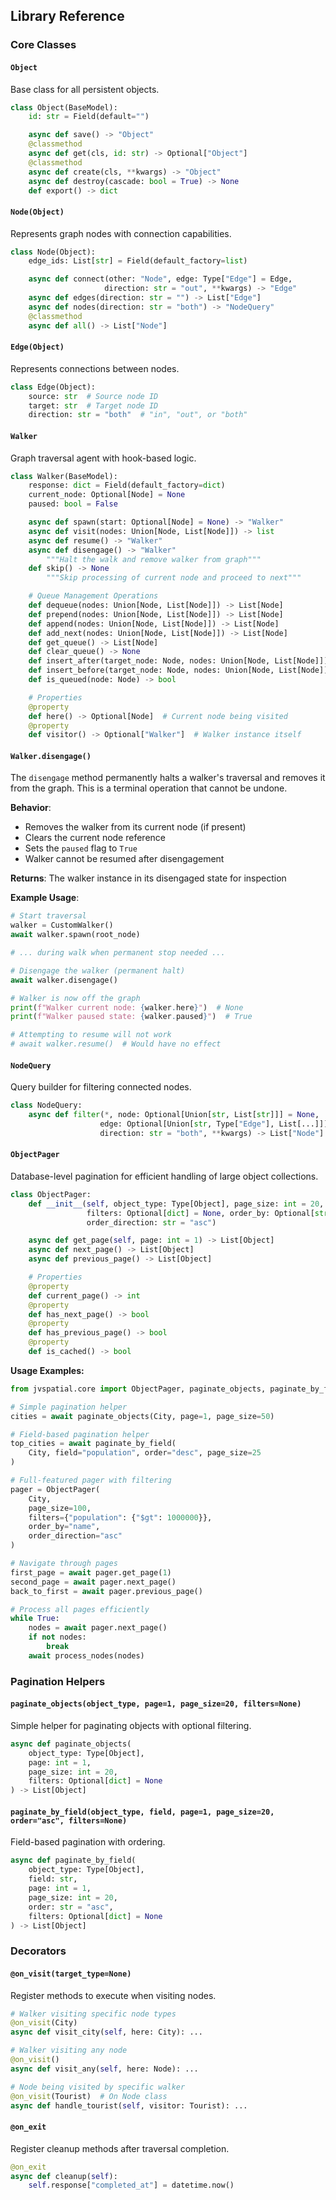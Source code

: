 ## Library Reference

### Core Classes

#### `Object`
Base class for all persistent objects.

```python
class Object(BaseModel):
    id: str = Field(default="")

    async def save() -> "Object"
    @classmethod
    async def get(cls, id: str) -> Optional["Object"]
    @classmethod
    async def create(cls, **kwargs) -> "Object"
    async def destroy(cascade: bool = True) -> None
    def export() -> dict
```

#### `Node(Object)`
Represents graph nodes with connection capabilities.

```python
class Node(Object):
    edge_ids: List[str] = Field(default_factory=list)

    async def connect(other: "Node", edge: Type["Edge"] = Edge,
                     direction: str = "out", **kwargs) -> "Edge"
    async def edges(direction: str = "") -> List["Edge"]
    async def nodes(direction: str = "both") -> "NodeQuery"
    @classmethod
    async def all() -> List["Node"]
```

#### `Edge(Object)`
Represents connections between nodes.

```python
class Edge(Object):
    source: str  # Source node ID
    target: str  # Target node ID
    direction: str = "both"  # "in", "out", or "both"
```

#### `Walker`
Graph traversal agent with hook-based logic.

```python
class Walker(BaseModel):
    response: dict = Field(default_factory=dict)
    current_node: Optional[Node] = None
    paused: bool = False

    async def spawn(start: Optional[Node] = None) -> "Walker"
    async def visit(nodes: Union[Node, List[Node]]) -> list
    async def resume() -> "Walker"
    async def disengage() -> "Walker"
        """Halt the walk and remove walker from graph"""
    def skip() -> None
        """Skip processing of current node and proceed to next"""

    # Queue Management Operations
    def dequeue(nodes: Union[Node, List[Node]]) -> List[Node]
    def prepend(nodes: Union[Node, List[Node]]) -> List[Node]
    def append(nodes: Union[Node, List[Node]]) -> List[Node]
    def add_next(nodes: Union[Node, List[Node]]) -> List[Node]
    def get_queue() -> List[Node]
    def clear_queue() -> None
    def insert_after(target_node: Node, nodes: Union[Node, List[Node]]) -> List[Node]
    def insert_before(target_node: Node, nodes: Union[Node, List[Node]]) -> List[Node]
    def is_queued(node: Node) -> bool

    # Properties
    @property
    def here() -> Optional[Node]  # Current node being visited
    @property
    def visitor() -> Optional["Walker"]  # Walker instance itself
```

#### `Walker.disengage()`
The `disengage` method permanently halts a walker's traversal and removes it from the graph. This is a terminal operation that cannot be undone.

**Behavior**:
- Removes the walker from its current node (if present)
- Clears the current node reference
- Sets the `paused` flag to `True`
- Walker cannot be resumed after disengagement

**Returns**:
The walker instance in its disengaged state for inspection

**Example Usage**:
```python
# Start traversal
walker = CustomWalker()
await walker.spawn(root_node)

# ... during walk when permanent stop needed ...

# Disengage the walker (permanent halt)
await walker.disengage()

# Walker is now off the graph
print(f"Walker current node: {walker.here}")  # None
print(f"Walker paused state: {walker.paused}")  # True

# Attempting to resume will not work
# await walker.resume()  # Would have no effect
```



#### `NodeQuery`
Query builder for filtering connected nodes.

```python
class NodeQuery:
    async def filter(*, node: Optional[Union[str, List[str]]] = None,
                    edge: Optional[Union[str, Type["Edge"], List[...]]] = None,
                    direction: str = "both", **kwargs) -> List["Node"]
```

#### `ObjectPager`
Database-level pagination for efficient handling of large object collections.

```python
class ObjectPager:
    def __init__(self, object_type: Type[Object], page_size: int = 20,
                 filters: Optional[dict] = None, order_by: Optional[str] = None,
                 order_direction: str = "asc")

    async def get_page(self, page: int = 1) -> List[Object]
    async def next_page() -> List[Object]
    async def previous_page() -> List[Object]

    # Properties
    @property
    def current_page() -> int
    @property
    def has_next_page() -> bool
    @property
    def has_previous_page() -> bool
    @property
    def is_cached() -> bool
```

**Usage Examples:**

```python
from jvspatial.core import ObjectPager, paginate_objects, paginate_by_field, City

# Simple pagination helper
cities = await paginate_objects(City, page=1, page_size=50)

# Field-based pagination helper
top_cities = await paginate_by_field(
    City, field="population", order="desc", page_size=25
)

# Full-featured pager with filtering
pager = ObjectPager(
    City,
    page_size=100,
    filters={"population": {"$gt": 1000000}},
    order_by="name",
    order_direction="asc"
)

# Navigate through pages
first_page = await pager.get_page(1)
second_page = await pager.next_page()
back_to_first = await pager.previous_page()

# Process all pages efficiently
while True:
    nodes = await pager.next_page()
    if not nodes:
        break
    await process_nodes(nodes)
```

### Pagination Helpers

#### `paginate_objects(object_type, page=1, page_size=20, filters=None)`
Simple helper for paginating objects with optional filtering.

```python
async def paginate_objects(
    object_type: Type[Object],
    page: int = 1,
    page_size: int = 20,
    filters: Optional[dict] = None
) -> List[Object]
```

#### `paginate_by_field(object_type, field, page=1, page_size=20, order="asc", filters=None)`
Field-based pagination with ordering.

```python
async def paginate_by_field(
    object_type: Type[Object],
    field: str,
    page: int = 1,
    page_size: int = 20,
    order: str = "asc",
    filters: Optional[dict] = None
) -> List[Object]
```

### Decorators

#### `@on_visit(target_type=None)`
Register methods to execute when visiting nodes.

```python
# Walker visiting specific node types
@on_visit(City)
async def visit_city(self, here: City): ...

# Walker visiting any node
@on_visit()
async def visit_any(self, here: Node): ...

# Node being visited by specific walker
@on_visit(Tourist)  # On Node class
async def handle_tourist(self, visitor: Tourist): ...
```

#### `@on_exit`
Register cleanup methods after traversal completion.

```python
@on_exit
async def cleanup(self):
    self.response["completed_at"] = datetime.now()
```